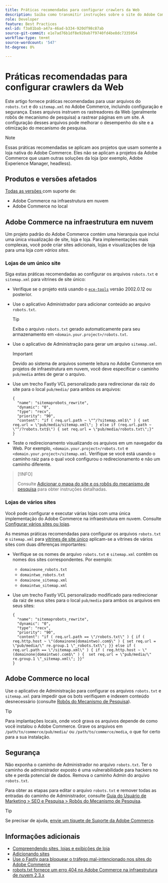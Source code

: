 ```yaml
---
title: Práticas recomendadas para configurar crawlers da Web
description: Saiba como transmitir instruções sobre o site do Adobe Commerce para rastreadores da Web usando os arquivos "robots.txt" e "sitemap.xml".
role: Developer
feature: Best Practices
exl-id: f3a81bab-a47a-46ad-b334-920df98c87ab
source-git-commit: e1e7ad76b1df8e920ab7f9740fd4be8dc7335954
workflow-type: tm+mt
source-wordcount: '547'
ht-degree: 0%

---
```



# Práticas recomendadas para configurar crawlers da Web

Este artigo fornece práticas recomendadas para usar arquivos do `robots.txt` e do `sitemap.xml` no Adobe Commerce, incluindo configuração e segurança. Esses arquivos instruem os rastreadores da Web (geralmente robôs de mecanismo de pesquisa) a rastrear páginas em um site. A configuração desses arquivos pode melhorar o desempenho do site e a otimização do mecanismo de pesquisa.

>[!NOTE]
>
>Essas práticas recomendadas se aplicam aos projetos que usam somente a loja nativa do Adobe Commerce. Eles não se aplicam a projetos da Adobe Commerce que usam outras soluções da loja (por exemplo, Adobe Experience Manager, headless).

## Produtos e versões afetados

[Todas as versões ](../../../release/versions.md) com suporte de:

- Adobe Commerce na infraestrutura em nuvem
- Adobe Commerce no local

## Adobe Commerce na infraestrutura em nuvem

Um projeto padrão do Adobe Commerce contém uma hierarquia que inclui uma única visualização de site, loja e loja. Para implementações mais complexas, você pode criar sites adicionais, lojas e visualizações de loja para uma loja _com vários sites_.

### Lojas de um único site

Siga estas práticas recomendadas ao configurar os arquivos `robots.txt` e `sitemap.xml` para vitrines de site único:

- Verifique se o projeto está usando o [`ece-tools`](https://devdocs.magento.com/cloud/release-notes/ece-release-notes.html) versão 2002.0.12 ou posterior.
- Use o aplicativo Administrador para adicionar conteúdo ao arquivo `robots.txt`.

  >[!TIP]
  >
  >Exiba o arquivo `robots.txt` gerado automaticamente para seu armazenamento em `<domain.your.project>/robots.txt`.

- Use o aplicativo de Administração para gerar um arquivo `sitemap.xml`.

  >[!IMPORTANT]
  >
  >Devido ao sistema de arquivos somente leitura no Adobe Commerce em projetos de infraestrutura em nuvem, você deve especificar o caminho `pub/media` antes de gerar o arquivo.

- Use um trecho Fastly VCL personalizado para redirecionar da raiz do site para o local `pub/media/` para ambos os arquivos:

  ```vcl
  {
    "name": "sitemaprobots_rewrite",
    "dynamic": "0",
    "type": "recv",
    "priority": "90",
    "content": "if ( req.url.path ~ \"^/?sitemap.xml$\" ) { set req.url = \"pub/media/sitemap.xml\"; } else if (req.url.path ~ \"^/?robots.txt$\") { set req.url = \"pub/media/robots.txt\";}"
  }
  ```

- Teste o redirecionamento visualizando os arquivos em um navegador da Web. Por exemplo, `<domain.your.project>/robots.txt` e `<domain.your.project>/sitemap.xml`. Verifique se você está usando o caminho raiz para o qual você configurou o redirecionamento e não um caminho diferente.

>[!INFO]
>
>Consulte [Adicionar o mapa do site e os robôs do mecanismo de pesquisa](https://devdocs.magento.com/cloud/trouble/robots-sitemap.html) para obter instruções detalhadas.


### Lojas de vários sites

Você pode configurar e executar várias lojas com uma única implementação do Adobe Commerce na infraestrutura em nuvem. Consulte [Configurar vários sites ou lojas](https://devdocs.magento.com/cloud/project/project-multi-sites.html).

As mesmas práticas recomendadas para configurar os arquivos `robots.txt` e `sitemap.xml` para [vitrines de site único](#single-site-storefronts) aplicam-se a vitrines de vários sites com duas diferenças importantes:

- Verifique se os nomes de arquivo `robots.txt` e `sitemap.xml` contêm os nomes dos sites correspondentes. Por exemplo:
   - `domaineone_robots.txt`
   - `domaintwo_robots.txt`
   - `domainone_sitemap.xml`
   - `domaintwo_sitemap.xml`

- Use um trecho Fastly VCL personalizado modificado para redirecionar da raiz de seus sites para o local `pub/media` para ambos os arquivos em seus sites:

  ```vcl
  {
    "name": "sitemaprobots_rewrite",
    "dynamic": "0",
    "type": "recv",
    "priority": "90",
    "content": "if ( req.url.path == \"/robots.txt\" ) { if ( req.http.host ~ \"(domainone|domaintwo).com$\" ) { set req.url = \"pub/media/\" re.group.1 \"_robots.txt\"; }} else if ( req.url.path == \"/sitemap.xml\" ) { if ( req.http.host ~ \"(domainone|domaintwo).com$\" ) {  set req.url = \"pub/media/\" re.group.1 \"_sitemap.xml\"; }}"
  }
  ```

## Adobe Commerce no local

Use o aplicativo de Administração para configurar os arquivos `robots.txt` e `sitemap.xml` para impedir que os bots verifiquem e indexem conteúdo desnecessário (consulte [Robôs do Mecanismo de Pesquisa](https://experienceleague.adobe.com/docs/commerce-admin/marketing/seo/seo-overview.html#search-engine-robots)).

>[!TIP]
>
>Para implantações locais, onde você grava os arquivos depende de como você instalou o Adobe Commerce. Grave os arquivos em `/path/to/commerce/pub/media/` ou `/path/to/commerce/media`, o que for certo para a sua instalação.

## Segurança

Não exponha o caminho de Administrador no arquivo `robots.txt`. Ter o caminho de administrador exposto é uma vulnerabilidade para hackers no site e perda potencial de dados. Remova o caminho Admin do arquivo `robots.txt`.

Para obter as etapas para editar o arquivo `robots.txt` e remover todas as entradas do caminho de Administrador, consulte [Guia do Usuário de Marketing > SEO e Pesquisa > Robôs do Mecanismo de Pesquisa](https://experienceleague.adobe.com/docs/commerce-admin/marketing/seo/seo-overview.html#search-engine-robots).

>[!TIP]
>
>Se precisar de ajuda, [envie um tíquete de Suporte da Adobe Commerce](https://experienceleague.adobe.com/docs/commerce-knowledge-base/kb/help-center-guide/magento-help-center-user-guide.html#submit-ticket).

## Informações adicionais

- [Compreendendo sites, lojas e exibições de loja](https://devdocs.magento.com/cloud/configure/configure-best-practices.html#sites)
- [Adicionando sites](https://docs.magento.com/user-guide/stores/stores-all-create-website.html)
- [Use o Fastly para bloquear o tráfego mal-intencionado nos sites do Adobe Commerce](https://devdocs.magento.com/cloud/cdn/fastly-vcl-blocking.html)
- [robots.txt fornece um erro 404 no Adobe Commerce na infraestrutura de nuvem 2.3.x](https://experienceleague.adobe.com/docs/commerce-knowledge-base/kb/troubleshooting/miscellaneous/robots.txt-gives-404-error-magento-commerce-cloud-2.3.x.html)
